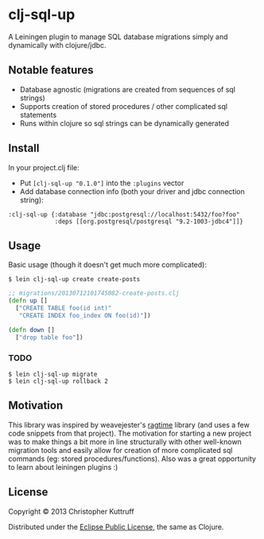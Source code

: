 # clj-sql-up
A Leiningen plugin to manage SQL database migrations simply and dynamically with clojure/jdbc.

## Notable features
* Database agnostic (migrations are created from sequences of sql strings)
* Supports creation of stored procedures / other complicated sql statements
* Runs within clojure so sql strings can be dynamically generated

## Install
In your project.clj file:
* Put `[clj-sql-up "0.1.0"]` into the `:plugins` vector 
* Add database connection info (both your driver and jdbc connection string):
```
:clj-sql-up {:database "jdbc:postgresql://localhost:5432/foo?foo"
             :deps [[org.postgresql/postgresql "9.2-1003-jdbc4"]]}
```

## Usage
Basic usage (though it doesn't get much more complicated):

    $ lein clj-sql-up create create-posts

```clojure
;; migrations/20130712101745082-create-posts.clj
(defn up []
  ["CREATE TABLE foo(id int)"
   "CREATE INDEX foo_index ON foo(id)"])

(defn down []
  ["drop table foo"])
```
### TODO
	$ lein clj-sql-up migrate
    $ lein clj-sql-up rollback 2

## Motivation
This library was inspired by weavejester's [ragtime](https://github.com/weavejester/ragtime/) library (and uses a few code snippets from that project).  The motivation for starting a new project was to make things a bit more in line structurally with other well-known migration tools and easily allow for creation of more complicated sql commands (eg: stored procedures/functions).  Also was a great opportunity to learn about leiningen plugins :)

## License
Copyright © 2013 Christopher Kuttruff

Distributed under the [Eclipse Public License](http://www.eclipse.org/legal/epl-v10.html), the same as Clojure.
